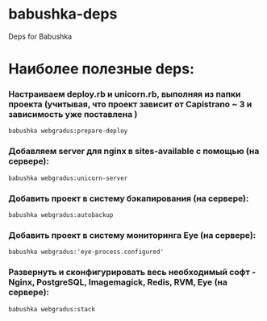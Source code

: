 babushka-deps
=============

Deps for Babushka

Наиболее полезные deps:
======================

### Настраиваем deploy.rb и unicorn.rb, выполняя из папки проекта (учитывая, что проект зависит от Capistrano ~ 3 и зависимость уже поставлена )

    babushka webgradus:prepare-deploy

### Добавляем server для nginx в sites-available с помощью (на сервере):

    babushka webgradus:unicorn-server

### Добавить проект в систему бэкапирования (на сервере):

    babushka webgradus:autobackup

### Добавить проект в систему мониторинга Eye (на сервере):

    babushka webgradus:'eye-process.configured'
    
### Развернуть и сконфигурировать весь необходимый софт - Nginx, PostgreSQL, Imagemagick, Redis, RVM, Eye (на сервере):

    babushka webgradus:stack
